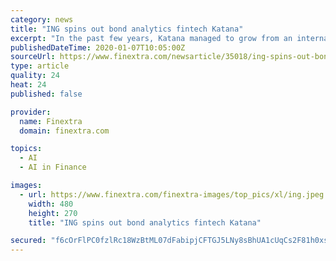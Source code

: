 ```yaml
---
category: news
title: "ING spins out bond analytics fintech Katana"
excerpt: "In the past few years, Katana managed to grow from an internal innovation project to a serious value proposition for bond investors. We attracted major clients who see the added value of this super smart AI-tool. I’m proud that with our support Katana grew out to a fully-grown fintech that is ready for an independent future.\""
publishedDateTime: 2020-01-07T10:05:00Z
sourceUrl: https://www.finextra.com/newsarticle/35018/ing-spins-out-bond-analytics-fintech-katana
type: article
quality: 24
heat: 24
published: false

provider:
  name: Finextra
  domain: finextra.com

topics:
  - AI
  - AI in Finance

images:
  - url: https://www.finextra.com/finextra-images/top_pics/xl/ing.jpeg
    width: 480
    height: 270
    title: "ING spins out bond analytics fintech Katana"

secured: "f6cOrFlPC0fzlRc18WzBtML07dFabipjCFTGJ5LNy8sBhUA1cUqCs2F81h0xsfgCv6KO6CEwSPtdXCNpO1StaBdJGZHywtaNeeUEMT9mglfteKqaLSbuzo0QE2HSzIvgHSQmBfr6mC9YZsAqi2NRecE+GBaryJ9Vfc02jaQBAoQCkDB4u1TgOf1/DA2Bd1aYAat6trdZPwH58CRYPwhNMhPrCq8GybJh1vgPalKlP1eUPnMbM0EC773foyhHPatQ4nrFdG4neLOQC+NIqCYplsnvZ8CYMqdJXCv/6qgjHRFPdV5cQpZOHkUyog4FNl8SFgMn22q+8g7WrZnFBpC4p7dQ9AzlDj8a+rEfOb92VI1Iy7LFg/cjX/5JqwxsQj+WNB31JvWzhhBh+LtKfXUY9labDbhdHDDgqLXBMtt7iTE3dZZ4jgac7sSXfLVoZpEy9/n0KssXZSJxNivWsP4gIw==;U/7nCTA788geOfdy+pXYaA=="
---
```


